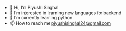 - 👋 Hi, I’m Piyushi Singhal
- 👀 I’m interested in learning new languages for backend 
- 🌱 I’m currently learning python
- 📫 How to reach me piyushisinghal24@gmail.com

<!---
piyushi-singhal/piyushi-singhal is a ✨ special ✨ repository because its `README.md` (this file) appears on your GitHub profile.
You can click the Preview link to take a look at your changes.
--->
